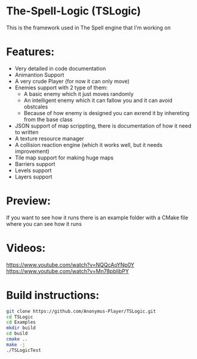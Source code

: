 # The-Spell-Logic (TSLogic)

This is the framework used in The Spell engine that I'm working on

# Features:

  - Very detailed in code documentation
  - Animantion Support
  - A very crude Player (for now it can only move)
  - Enemies support with 2 type of them:
    - A basic enemy which it just moves randomly
    - An intelligent enemy which it can fallow you and it can avoid obstcales
    - Because of how enemy is designed you can exrend it by inhereting from the base class
  - JSON support of map scrippting, there is documentation of how it need to written
  - A texture resource manager
  - A collision reaction engine (which it works well, but it needs improvement)
  - Tile map support for making huge maps
  - Barriers support
  - Levels support
  - Layers support
  
# Preview:

  If you want to see how it runs there is an example folder with a CMake file where you can see how it runs
  
# Videos: 
  https://www.youtube.com/watch?v=NQQcAoYNp0Y
  https://www.youtube.com/watch?v=Mn78pblibPY

# Build instructions:
  
  ```sh
  git clone https://github.com/Anonymus-Player/TSLogic.git
  cd TSLogic
  cd Examples
  mkdir build
  cd build
  cmake ..
  make -j
  ./TSLogicTest
  ```
